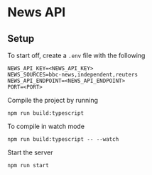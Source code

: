 # News API


## Setup

To start off, create a `.env` file with the following

```console
NEWS_API_KEY=<NEWS_API_KEY>
NEWS_SOURCES=bbc-news,independent,reuters
NEWS_API_ENDPOINT=<NEWS_API_ENDPOINT>
PORT=<PORT>
```

Compile the project by running

```console
npm run build:typescript
```

To compile in watch mode

```console
npm run build:typescript -- --watch
```

Start the server

```console
npm run start
```


